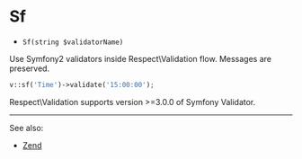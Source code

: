 # Sf

- `Sf(string $validatorName)`

Use Symfony2 validators inside Respect\Validation flow. Messages
are preserved.

```php
v::sf('Time')->validate('15:00:00');
```

Respect\Validation supports version >=3.0.0 of Symfony Validator.

***
See also:

  * [Zend](Zend.md)

